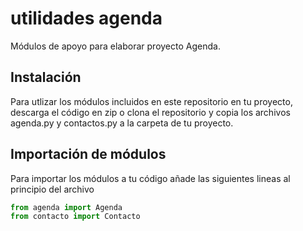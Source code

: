 # utilidades agenda
Módulos de apoyo para elaborar proyecto Agenda.

## Instalación
Para utlizar los módulos incluidos en este repositorio en tu proyecto, descarga el código en zip o clona el repositorio y copia los archivos agenda.py y contactos.py a la carpeta de tu proyecto.

## Importación de módulos
Para importar los módulos a tu código añade las siguientes lineas al principio del archivo
```python
from agenda import Agenda
from contacto import Contacto
```

